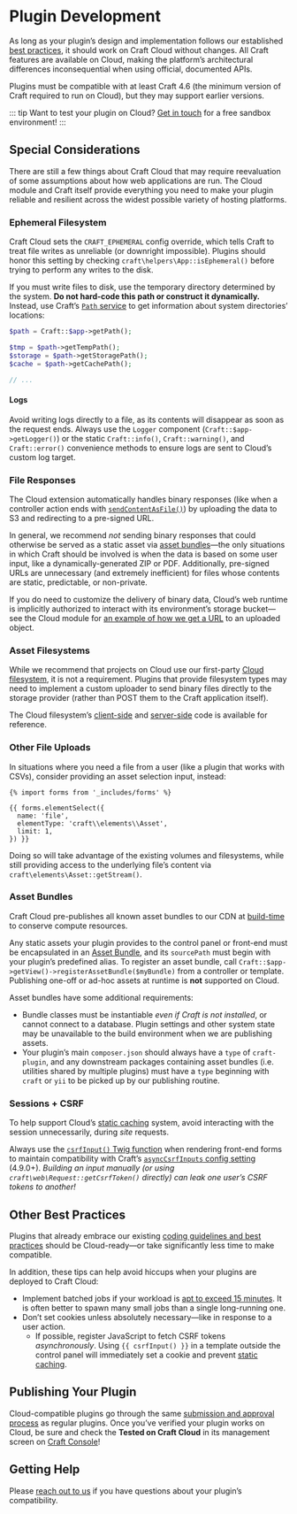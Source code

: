 # Plugin Development

As long as your plugin’s design and implementation follows our established [best practices](/docs/5.x/extend/index.html), it should work on Craft Cloud without changes. All Craft features are available on Cloud, making the platform’s architectural differences inconsequential when using official, documented APIs.

Plugins must be compatible with at least Craft 4.6 (the minimum version of Craft required to run on Cloud), but they may support earlier versions.

::: tip
Want to test your plugin on Cloud? [Get in touch](/contact) for a free sandbox environment!
:::

## Special Considerations

There are still a few things about Craft Cloud that may require reevaluation of some assumptions about how web applications are run. The Cloud module and Craft itself provide everything you need to make your plugin reliable and resilient across the widest possible variety of hosting platforms.

### Ephemeral Filesystem

Craft Cloud sets the `CRAFT_EPHEMERAL` config override, which tells Craft to treat file writes as unreliable (or downright impossible). Plugins should honor this setting by checking `craft\helpers\App::isEphemeral()` before trying to perform any writes to the disk.

If you must write files to disk, use the temporary directory determined by the system. **Do not hard-code this path or construct it dynamically.** Instead, use Craft’s [`Path` service](https://docs.craftcms.com/api/v5/craft-services-path.html) to get information about system directories’ locations:

```php
$path = Craft::$app->getPath();

$tmp = $path->getTempPath();
$storage = $path->getStoragePath();
$cache = $path->getCachePath();

// ...
```

#### Logs

Avoid writing logs directly to a file, as its contents will disappear as soon as the request ends. Always use the `Logger` component (`Craft::$app->getLogger()`) or the static `Craft::info()`, `Craft::warning()`, and `Craft::error()` convenience methods to ensure logs are sent to Cloud’s custom log target.

### File Responses

The Cloud extension automatically handles binary responses (like when a controller action ends with [`sendContentAsFile()`](https://docs.craftcms.com/api/v5/craft-web-response.html#method-sendcontentasfile)) by uploading the data to S3 and redirecting to a pre-signed URL.

In general, we recommend _not_ sending binary responses that could otherwise be served as a static asset via [asset bundles](#asset-bundles)—the only situations in which Craft should be involved is when the data is based on some user input, like a dynamically-generated ZIP or PDF. Additionally, pre-signed URLs are unnecessary (and extremely inefficient) for files whose contents are static, predictable, or non-private.

If you do need to customize the delivery of binary data, Cloud’s web runtime is implicitly authorized to interact with its environment’s storage bucket—see the Cloud module for [an example of how we get a URL](https://github.com/craftcms/cloud-extension-yii2/blob/2.x/src/web/ResponseEventHandler.php) to an uploaded object.

### Asset Filesystems

While we recommend that projects on Cloud use our first-party [Cloud filesystem](/knowledge-base/cloud-assets), it is not a requirement. Plugins that provide filesystem types may need to implement a custom uploader to send binary files directly to the storage provider (rather than POST them to the Craft application itself).

The Cloud filesystem’s [client-side](https://github.com/craftcms/cloud-extension-yii2/blob/2.x/src/web/assets/uploader/UploaderAsset.php) and [server-side](https://github.com/craftcms/cloud-extension-yii2/blob/2.x/src/controllers/AssetsController.php) code is available for reference.

### Other File Uploads

In situations where you need a file from a user (like a plugin that works with CSVs), consider providing an asset selection input, instead:

```twig
{% import forms from '_includes/forms' %}

{{ forms.elementSelect({
  name: 'file',
  elementType: 'craft\\elements\\Asset',
  limit: 1,
}) }}
```

Doing so will take advantage of the existing volumes and filesystems, while still providing access to the underlying file’s content via `craft\elements\Asset::getStream()`.

### Asset Bundles

Craft Cloud pre-publishes all known asset bundles to our CDN at [build-time](/knowledge-base/cloud-builds) to conserve compute resources.

Any static assets your plugin provides to the control panel or front-end must be encapsulated in an [Asset Bundle](/docs/5.x/extend/asset-bundles.html), and its `sourcePath` must begin with your plugin’s predefined alias. To register an asset bundle, call `Craft::$app->getView()->registerAssetBundle($myBundle)` from a controller or template. Publishing one-off or ad-hoc assets at runtime is **not** supported on Cloud.

Asset bundles have some additional requirements:

- Bundle classes must be instantiable _even if Craft is not installed_, or cannot connect to a database. Plugin settings and other system state may be unavailable to the build environment when we are publishing assets.
- Your plugin’s main `composer.json` should always have a `type` of `craft-plugin`, and any downstream packages containing asset bundles (i.e. utilities shared by multiple plugins) must have a `type` beginning with `craft` or `yii` to be picked up by our publishing routine.

### Sessions + CSRF

To help support Cloud’s [static caching](/knowledge-base/cloud-static-caching) system, avoid interacting with the session unnecessarily, during _site_ requests.

Always use the [`csrfInput()` Twig function](/docs/5.x/reference/twig/functions.html#csrfinput) when rendering front-end forms to maintain compatibility with Craft’s [`asyncCsrfInputs` config setting](/docs/5.x/reference/config/general.html#asynccsrfinputs) (4.9.0+). _Building an input manually (or using `craft\web\Request::getCsrfToken()` directly) can leak one user’s CSRF tokens to another!_

## Other Best Practices

Plugins that already embrace our existing [coding guidelines and best practices](/docs/5.x/extend/coding-guidelines.html) should be Cloud-ready—or take significantly less time to make compatible.

In addition, these tips can help avoid hiccups when your plugins are deployed to Craft Cloud:

- Implement batched jobs if your workload is [apt to exceed 15 minutes](/knowledge-base/cloud-quotas). It is often better to spawn many small jobs than a single long-running one.
- Don’t set cookies unless absolutely necessary—like in response to a user action.
  - If possible, register JavaScript to fetch CSRF tokens *asynchronously*. Using `{{ csrfInput() }}` in a template outside the control panel will immediately set a cookie and prevent [static caching](/knowledge-base/cloud-static-caching).

## Publishing Your Plugin

Cloud-compatible plugins go through the same [submission and approval process](https://craftcms.com/docs/5.x/extend/plugin-store.html) as regular plugins. Once you’ve verified your plugin works on Cloud, be sure and check the **Tested on Craft Cloud** in its management screen on [Craft Console](https://console.craftcms.com/)!

## Getting Help

Please [reach out to us](/contact) if you have questions about your plugin’s compatibility.
